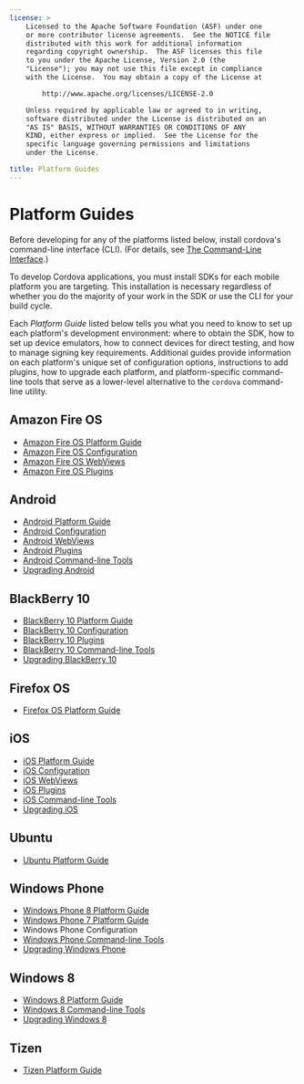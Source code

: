 ```yaml
---
license: >
    Licensed to the Apache Software Foundation (ASF) under one
    or more contributor license agreements.  See the NOTICE file
    distributed with this work for additional information
    regarding copyright ownership.  The ASF licenses this file
    to you under the Apache License, Version 2.0 (the
    "License"); you may not use this file except in compliance
    with the License.  You may obtain a copy of the License at

        http://www.apache.org/licenses/LICENSE-2.0

    Unless required by applicable law or agreed to in writing,
    software distributed under the License is distributed on an
    "AS IS" BASIS, WITHOUT WARRANTIES OR CONDITIONS OF ANY
    KIND, either express or implied.  See the License for the
    specific language governing permissions and limitations
    under the License.

title: Platform Guides
---
```


# Platform Guides

Before developing for any of the platforms listed below, install
cordova's command-line interface (CLI).
(For details, see [The Command-Line Interface](../cli/index.html).)

To develop Cordova applications, you must install SDKs for each mobile
platform you are targeting. This installation is necessary regardless
of whether you do the majority of your work in the SDK or use the CLI
for your build cycle.

Each _Platform Guide_ listed below tells you what you need to know to
set up each platform's development environment: where to obtain the
SDK, how to set up device emulators, how to connect devices for direct
testing, and how to manage signing key requirements.  Additional
guides provide information on each platform's unique set of
configuration options, instructions to add plugins, how to upgrade
each platform, and platform-specific command-line tools that serve as
a lower-level alternative to the `cordova` command-line utility.

## Amazon Fire OS

* [Amazon Fire OS Platform Guide](amazonfireos/index.html)
* [Amazon Fire OS Configuration](amazonfireos/config.html)
* [Amazon Fire OS WebViews](amazonfireos/webview.html)
* [Amazon Fire OS Plugins](amazonfireos/plugin.html)

## Android

* [Android Platform Guide](android/index.html)
* [Android Configuration](android/config.html)
* [Android WebViews](android/webview.html)
* [Android Plugins](android/plugin.html)
* [Android Command-line Tools](android/tools.html)
* [Upgrading Android](android/upgrading.html)

## BlackBerry 10

* [BlackBerry 10 Platform Guide](blackberry10/index.html)
* [BlackBerry 10 Configuration](blackberry10/config.html)
* [BlackBerry 10 Plugins](blackberry10/plugin.html)
* [BlackBerry 10 Command-line Tools](blackberry10/tools.html)
* [Upgrading BlackBerry 10](blackberry10/upgrading.html)

## Firefox OS

* [Firefox OS Platform Guide](firefoxos/index.html)

## iOS

* [iOS Platform Guide](ios/index.html)
* [iOS Configuration](ios/config.html)
* [iOS WebViews](ios/webview.html)
* [iOS Plugins](ios/plugin.html)
* [iOS Command-line Tools](ios/tools.html)
* [Upgrading iOS](ios/upgrading.html)

## Ubuntu

* [Ubuntu Platform Guide](ubuntu/index.html)

## Windows Phone

* [Windows Phone 8 Platform Guide](wp8/index.html)
* [Windows Phone 7 Platform Guide](wp7/index.html)
* Windows Phone Configuration
* [Windows Phone Command-line Tools](wp8/tools.html)
* [Upgrading Windows Phone](wp8/upgrading.html)

## Windows 8

* [Windows 8 Platform Guide](win8/index.html)
* [Windows 8 Command-line Tools](win8/tools.html)
* [Upgrading Windows 8](win8/upgrading.html)

## Tizen

* [Tizen Platform Guide](tizen/index.html)

